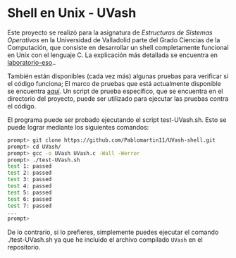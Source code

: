 # Shell en Unix - UVash
Este proyecto se realizó para la asignatura de *Estructuras de Sistemas Operativos* en la Universidad de Valladolid parte del Grado Ciencias de la Computación, que consiste en desarrollar un shell completamente funcional en Unix con el lenguaje C. La explicación más detallada se encuentra en [laboratorio-eso](https://github.com/bsahelices/laboratorio-eso/tree/master/Practica2)..

También están disponibles (cada vez más) algunas pruebas para verificar si el código funciona; El marco de pruebas que está actualmente disponible se encuentra [aquí](https://github.com/remzi-arpacidusseau/ostep-projects/tree/master/tester). Un script de prueba específico, que se encuentra en el directorio del proyecto, puede ser utilizado para ejecutar las pruebas contra el código.

El programa puede ser probado ejecutando el script test-UVash.sh. Esto se puede lograr mediante los siguientes comandos:
```sh
prompt> git clone https://github.com/Pablomartin11/UVash-shell.git
prompt> cd UVash/
prompt> gcc -o UVash UVash.c -Wall -Werror
prompt> ./test-UVash.sh
test 1: passed
test 2: passed
test 3: passed
test 4: passed
test 5: passed
test 6: passed
test 7: passed
...
prompt> 
```
De lo contrario, si lo prefieres, simplemente puedes ejecutar el comando ./test-UVash.sh ya que he incluido el archivo compilado ```UVash``` en el repositorio.
